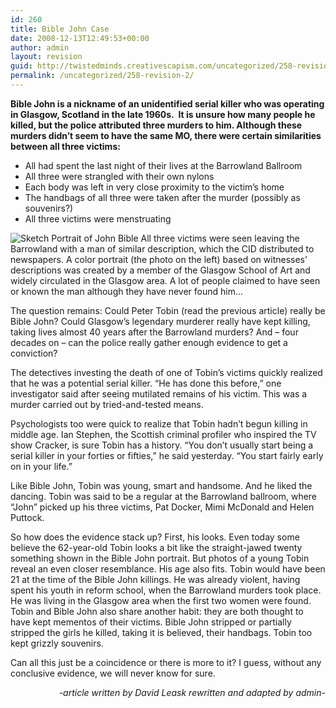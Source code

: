 ```yaml
---
id: 260
title: Bible John Case
date: 2008-12-13T12:49:53+00:00
author: admin
layout: revision
guid: http://twistedminds.creativescapism.com/uncategorized/258-revision-2/
permalink: /uncategorized/258-revision-2/
---
```

<p class="dropcap-first">
  <strong>Bible John is a nickname of an unidentified serial killer who was operating in Glasgow, Scotland in the late 1960s.  It is unsure how many people he killed, but the police attributed three murders to him. Although these murders didn&#8217;t seem to have the same MO, there were certain similarities between all three victims:</strong>
</p>

  * All had spent the last night of their lives at the Barrowland Ballroom
  * All three were strangled with their own nylons
  * Each body was left in very close proximity to the victim&#8217;s home
  * The handbags of all three were taken after the murder (possibly as souvenirs?)
  * All three victims were menstruating

<img class="left" title="John Bible" src="/img/post/Police-Sketch-John-Bible.jpg" alt="Sketch Portrait of John Bible" /> All three victims were seen leaving the Barrowland with a man of similar description, which the CID distributed to newspapers. A color portrait (the photo on the left) based on witnesses&#8217; descriptions was created by a member of the Glasgow School of Art and widely circulated in the Glasgow area. A lot of people claimed to have seen or known the man although they have never found him&#8230;

The question remains: Could Peter Tobin (read the previous article) really be Bible John? Could Glasgow&#8217;s legendary murderer really have kept killing, taking lives almost 40 years after the Barrowland murders? And – four decades on – can the police really gather enough evidence to get a conviction?

The detectives investing the death of one of Tobin&#8217;s victims quickly realized that he was a potential serial killer. &#8220;He has done this before,&#8221; one investigator said after seeing mutilated remains of his victim. This was a murder carried out by tried-and-tested means.

Psychologists too were quick to realize that Tobin hadn&#8217;t begun killing in middle age. Ian Stephen, the Scottish criminal profiler who inspired the TV show Cracker, is sure Tobin has a history. &#8220;You don&#8217;t usually start being a serial killer in your forties or fifties,&#8221; he said yesterday. &#8220;You start fairly early on in your life.&#8221;

Like Bible John, Tobin was young, smart and handsome. And he liked the dancing. Tobin was said to be a regular at the Barrowland ballroom, where &#8220;John&#8221; picked up his three victims, Pat Docker, Mimi McDonald and Helen Puttock.

So how does the evidence stack up? First, his looks. Even today some believe the 62-year-old Tobin looks a bit like the straight-jawed twenty something shown in the Bible John portrait. But photos of a young Tobin reveal an even closer resemblance. His age also fits. Tobin would have been 21 at the time of the Bible John killings. He was already violent, having spent his youth in reform school, when the Barrowland murders took place. He was living in the Glasgow area when the first two women were found. Tobin and Bible John also share another habit: they are both thought to have kept mementos of their victims. Bible John stripped or partially stripped the girls he killed, taking it is believed, their handbags. Tobin too kept grizzly souvenirs.

Can all this just be a coincidence or there is more to it? I guess, without any conclusive evidence, we will never know for sure.

<p style="text-align: right;">
  <em>-article written by David Leask rewritten and adapted by admin-</em>
</p>